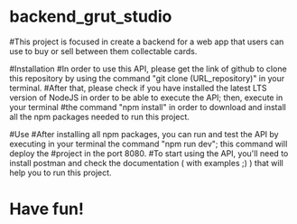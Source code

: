 # backend_grut_studio
#This project is focused in create a backend for a web app that users can use to buy or sell between them collectable cards.

#Installation
#In order to use this API, please get the link of github to clone this repository by using the command "git clone (URL_repository)" in your terminal.
#After that, please check if you have installed the latest LTS version of NodeJS in order to be able to execute the API; then, execute in your terminal #the command "npm install" in order to download and install all the npm packages needed to run this project.

#Use
#After installing all npm packages, you can run and test the API by executing in your terminal the command "npm run dev"; this command will deploy the #project in the port 8080.
#To start using the API, you'll need to install postman and check the documentation ( with examples ;) ) that will help you to run this project.

# Have fun!
